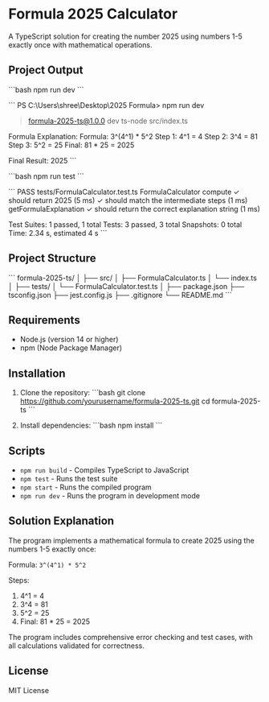 # Formula 2025 Calculator

A TypeScript solution for creating the number 2025 using numbers 1-5 exactly once with mathematical operations.

## Project Output

\```bash
npm run dev
\```

\```
PS C:\Users\shree\Desktop\2025 Formula> npm run dev

> formula-2025-ts@1.0.0 dev
> ts-node src/index.ts

Formula Explanation:
Formula: 3^(4^1) * 5^2
  Step 1: 4^1 = 4
  Step 2: 3^4 = 81
  Step 3: 5^2 = 25
  Final: 81 * 25 = 2025

Final Result: 2025
\```

\```bash
npm run test
\```

\```
PASS  tests/FormulaCalculator.test.ts
  FormulaCalculator
    compute
      ✓ should return 2025 (5 ms)
      ✓ should match the intermediate steps (1 ms)
    getFormulaExplanation
      ✓ should return the correct explanation string (1 ms)

Test Suites: 1 passed, 1 total
Tests:       3 passed, 3 total
Snapshots:   0 total
Time:        2.34 s, estimated 4 s
\```

## Project Structure

\```
formula-2025-ts/
│
├── src/
│   ├── FormulaCalculator.ts
│   └── index.ts
│
├── tests/
│   └── FormulaCalculator.test.ts
│
├── package.json
├── tsconfig.json
├── jest.config.js
├── .gitignore
└── README.md
\```

## Requirements

- Node.js (version 14 or higher)
- npm (Node Package Manager)

## Installation

1. Clone the repository:
\```bash
git clone https://github.com/yourusername/formula-2025-ts.git
cd formula-2025-ts
\```

2. Install dependencies:
\```bash
npm install
\```

## Scripts

- `npm run build` - Compiles TypeScript to JavaScript
- `npm test` - Runs the test suite
- `npm start` - Runs the compiled program
- `npm run dev` - Runs the program in development mode

## Solution Explanation

The program implements a mathematical formula to create 2025 using the numbers 1-5 exactly once:

Formula: `3^(4^1) * 5^2`

Steps:
1. 4^1 = 4
2. 3^4 = 81
3. 5^2 = 25
4. Final: 81 * 25 = 2025

The program includes comprehensive error checking and test cases, with all calculations validated for correctness.

## License

MIT License